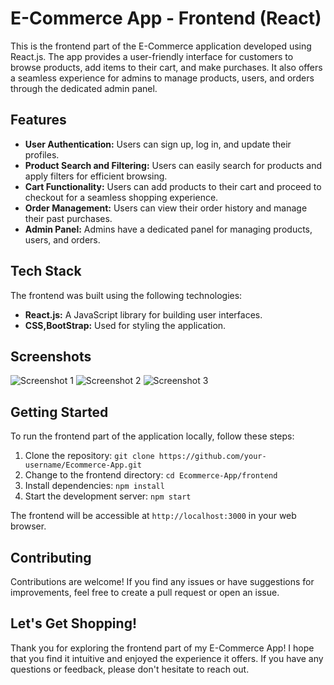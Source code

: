 # E-Commerce App - Frontend (React)

This is the frontend part of the E-Commerce application developed using React.js. The app provides a user-friendly interface for customers to browse products, add items to their cart, and make purchases. It also offers a seamless experience for admins to manage products, users, and orders through the dedicated admin panel.

## Features

- **User Authentication:** Users can sign up, log in, and update their profiles.
- **Product Search and Filtering:** Users can easily search for products and apply filters for efficient browsing.
- **Cart Functionality:** Users can add products to their cart and proceed to checkout for a seamless shopping experience.
- **Order Management:** Users can view their order history and manage their past purchases.
- **Admin Panel:** Admins have a dedicated panel for managing products, users, and orders.

## Tech Stack

The frontend was built using the following technologies:

- **React.js:** A JavaScript library for building user interfaces.
- **CSS,BootStrap:** Used for styling the application.

## Screenshots

![Screenshot 1](path/to/frontend-screenshot-1.png)
![Screenshot 2](path/to/frontend-screenshot-2.png)
![Screenshot 3](path/to/frontend-screenshot-3.png)

## Getting Started

To run the frontend part of the application locally, follow these steps:

1. Clone the repository: `git clone https://github.com/your-username/Ecommerce-App.git`
2. Change to the frontend directory: `cd Ecommerce-App/frontend`
3. Install dependencies: `npm install`
4. Start the development server: `npm start`

The frontend will be accessible at `http://localhost:3000` in your web browser.

## Contributing

Contributions are welcome! If you find any issues or have suggestions for improvements, feel free to create a pull request or open an issue.

## Let's Get Shopping!

Thank you for exploring the frontend part of my E-Commerce App! I hope that you find it intuitive and enjoyed the experience it offers. If you have any questions or feedback, please don't hesitate to reach out.
